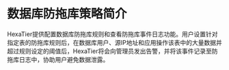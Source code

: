 # 数据库防拖库策略简介<a name="ZH-CN_TOPIC_0142535566"></a>

HexaTier提供配置数据库防拖库规则和查看防拖库事件日志功能。用户设置针对指定表的防拖库规则后，在数据库用户、源IP地址和应用操作该表中的大量数据并超过规则设定的阈值后，HexaTier将会向管理员发出告警，并将该事件记录至防拖库日志中，协助用户避免数据泄露。

